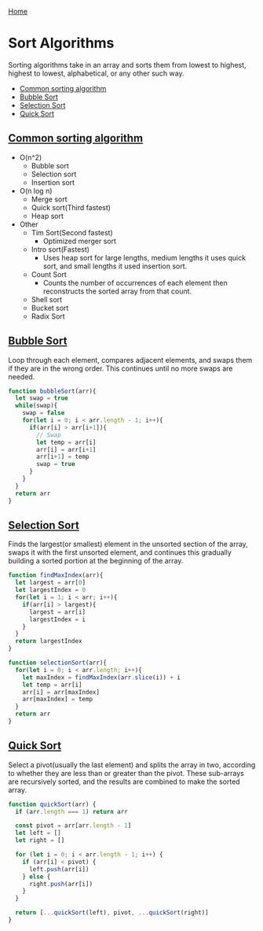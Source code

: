 <!--
 * This file is part of RS Cheat Sheets.
 *
 * RS Cheat Sheets is free software: you can redistribute it and/or modify
 * it under the terms of the GNU General Public License as published by
 * the Free Software Foundation, either version 3 of the License, or
 * (at your option) any later version.
 *
 * RS Cheat Sheets is distributed in the hope that it will be useful,
 * but WITHOUT ANY WARRANTY; without even the implied warranty of
 * MERCHANTABILITY or FITNESS FOR A PARTICULAR PURPOSE.  See the
 * GNU General Public License for more details.
 *
 * You should have received a copy of the GNU General Public License
 * along with RS Cheat Sheets. If not, see <https://www.gnu.org/licenses/>.
 */
-->

[Home](../README.md)

# Sort Algorithms
Sorting algorithms take in an array and sorts them from lowest to highest, highest to lowest, alphabetical, or any other such way.

<!-- TOC -->

- [Common sorting algorithm](#common-sorting-algorithm)
- [Bubble Sort](#bubble-sort)
- [Selection Sort](#selection-sort)
- [Quick Sort](#quick-sort)

<!-- /TOC -->

## [Common sorting algorithm](#sort-algorithms)
- O(n^2)
  - Bubble sort
  - Selection sort
  - Insertion sort
- O(n log n)
  - Merge sort
  - Quick sort(Third fastest)
  - Heap sort
- Other
  - Tim Sort(Second fastest)
    - Optimized merger sort
  - Intro sort(Fastest)
    - Uses heap sort for large lengths, medium lengths it uses quick sort, and small lengths it used insertion sort.
  - Count Sort
    - Counts the number of occurrences of each element then reconstructs the sorted array from that count.
  - Shell sort
  - Bucket sort
  - Radix Sort

## [Bubble Sort](#sort-algorithms)
Loop through each element, compares adjacent elements, and swaps them if they are in the wrong order. This continues until no more swaps are needed.

```javascript
function bubbleSort(arr){
  let swap = true
  while(swap){
    swap = false
    for(let i = 0; i < arr.length - 1; i++){
      if(arr[i] > arr[i+1]){
        // Swap
        let temp = arr[i]
        arr[i] = arr[i+1]
        arr[i+1] = temp
        swap = true
      }
    }
  }
  return arr
}
```

## [Selection Sort](#sort-algorithms)
Finds the largest(or smallest) element in the unsorted section of the array, swaps it with the first unsorted element, and continues this gradually building a sorted portion at the beginning of the array.

```javascript
function findMaxIndex(arr){
  let largest = arr[0]
  let largestIndex = 0
  for(let i = 1; i < arr; i++){
    if(arr[i] > largest){
      largest = arr[i]
      largestIndex = i
    }
  }
  return largestIndex
}

function selectionSort(arr){
  for(let i = 0; i < arr.length; i++){
    let maxIndex = findMaxIndex(arr.slice(i)) + i
    let temp = arr[i]
    arr[i] = arr[maxIndex]
    arr[maxIndex] = temp
  }
  return arr
}
```

## [Quick Sort](#sort-algorithms)
Select a pivot(usually the last element) and splits the array in two, according to whether they are less than or greater than the pivot. These sub-arrays are recursively sorted, and the results are combined to make the sorted array.

```javascript
function quickSort(arr) {
  if (arr.length === 1) return arr

  const pivot = arr[arr.length - 1]
  let left = []
  let right = []

  for (let i = 0; i < arr.length - 1; i++) {
    if (arr[i] < pivot) {
      left.push(arr[i])
    } else {
      right.push(arr[i])
    }
  }

  return [...quickSort(left), pivot, ...quickSort(right)]
}
```